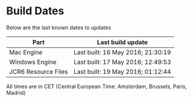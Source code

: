 # Build Dates

Below are the last known dates to updates

Part | Last build update
-----|-----
Mac Engine | Last built: 16 May 2016; 21:30:19
Windows Engine | Last built: 17 May 2016; 12:49:53
JCR6 Resource Files | Last built: 19 May 2016; 01:12:44
All times are in CET (Central European Time: Amsterdam, Brussels, Paris, Madrid)



